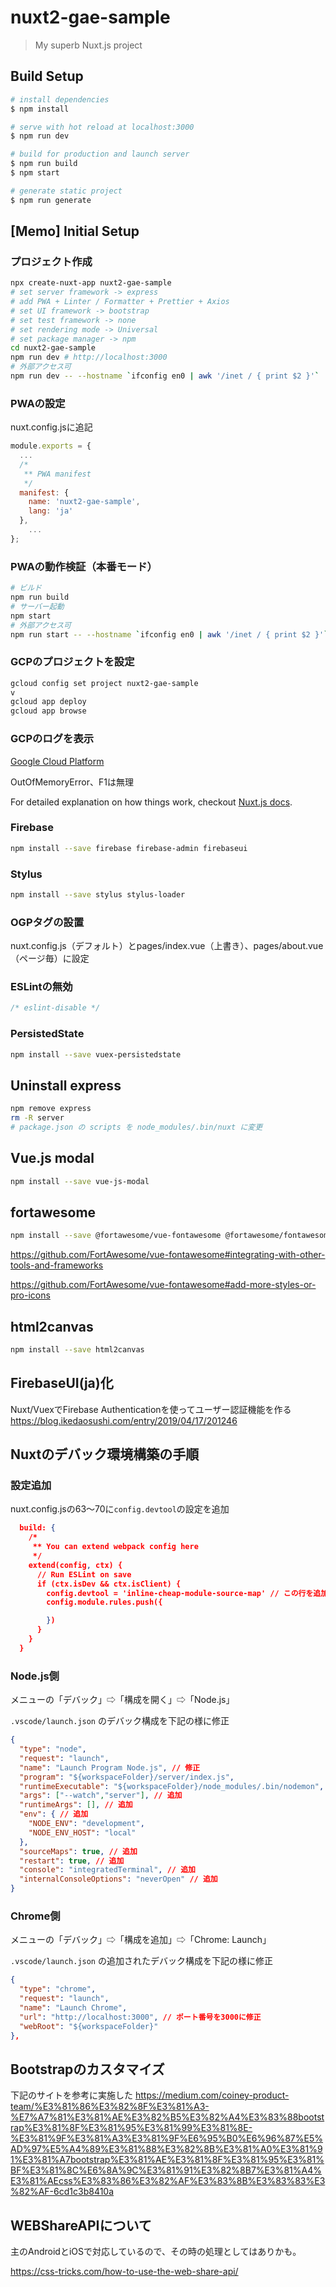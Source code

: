 # nuxt2-gae-sample

> My superb Nuxt.js project

## Build Setup

``` bash
# install dependencies
$ npm install

# serve with hot reload at localhost:3000
$ npm run dev

# build for production and launch server
$ npm run build
$ npm start

# generate static project
$ npm run generate
```

## [Memo] Initial Setup

### プロジェクト作成

```sh
npx create-nuxt-app nuxt2-gae-sample
# set server framework -> express
# add PWA + Linter / Formatter + Prettier + Axios
# set UI framework -> bootstrap
# set test framework -> none
# set rendering mode -> Universal
# set package manager -> npm
cd nuxt2-gae-sample
npm run dev # http://localhost:3000
# 外部アクセス可
npm run dev -- --hostname `ifconfig en0 | awk '/inet / { print $2 }'`
```

### PWAの設定

nuxt.config.jsに追記

```js
module.exports = {
  ...
  /*
   ** PWA manifest
   */
  manifest: {
    name: 'nuxt2-gae-sample',
    lang: 'ja'
  },
	...
};
```

### PWAの動作検証（本番モード）

```sh
# ビルド
npm run build
# サーバー起動
npm start
# 外部アクセス可
npm run start -- --hostname `ifconfig en0 | awk '/inet / { print $2 }'`
```

### GCPのプロジェクトを設定

```sh
gcloud config set project nuxt2-gae-sample
v
gcloud app deploy
gcloud app browse
```

### GCPのログを表示

[Google Cloud Platform](https://console.cloud.google.com/logs/viewer?project=nuxt2-gae-sample&src=ac&resource=gae_app%2Fmodule_id%2Fdefault&minLogLevel=0&expandAll=false&timestamp=2019-05-05T11:19:50.222000000Z&customFacets=&limitCustomFacetWidth=true&dateRangeStart=2019-05-05T10:19:43.671Z&interval=PT1H&logName=projects%2Fnuxt2-gae-sample%2Flogs%2Fstderr&logName=projects%2Fnuxt2-gae-sample%2Flogs%2Fappengine.googleapis.com%252Frequest_log&scrollTimestamp=2019-05-05T11:14:59.554938000Z&dateRangeUnbound=forwardInTime)

OutOfMemoryError、F1は無理

For detailed explanation on how things work, checkout [Nuxt.js docs](https://nuxtjs.org).

### Firebase

```sh
npm install --save firebase firebase-admin firebaseui
```

### Stylus

```sh
npm install --save stylus stylus-loader
```

### OGPタグの設置

nuxt.config.js（デフォルト）とpages/index.vue（上書き）、pages/about.vue（ページ毎）に設定

### ESLintの無効

```js
/* eslint-disable */
```

### PersistedState

```sh
npm install --save vuex-persistedstate
```

## Uninstall express

```sh
npm remove express
rm -R server
# package.json の scripts を node_modules/.bin/nuxt に変更
```

## Vue.js modal

```sh
npm install --save vue-js-modal
```

## fortawesome

```sh
npm install --save @fortawesome/vue-fontawesome @fortawesome/fontawesome-svg-core @fortawesome/free-solid-svg-icons
```

https://github.com/FortAwesome/vue-fontawesome#integrating-with-other-tools-and-frameworks

https://github.com/FortAwesome/vue-fontawesome#add-more-styles-or-pro-icons

## html2canvas

```sh
npm install --save html2canvas
```

## FirebaseUI(ja)化

Nuxt/VuexでFirebase Authenticationを使ってユーザー認証機能を作る
https://blog.ikedaosushi.com/entry/2019/04/17/201246

## Nuxtのデバック環境構築の手順

### 設定追加

nuxt.config.jsの63〜70に`config.devtool`の設定を追加

```json
  build: {
    /*
     ** You can extend webpack config here
     */
    extend(config, ctx) {
      // Run ESLint on save
      if (ctx.isDev && ctx.isClient) {
        config.devtool = 'inline-cheap-module-source-map' // この行を追加
        config.module.rules.push({

        })
      }
    }
  }
```

### Node.js側

メニューの「デバック」⇨「構成を開く」⇨「Node.js」

`.vscode/launch.json` のデバック構成を下記の様に修正

```json
{
  "type": "node",
  "request": "launch",
  "name": "Launch Program Node.js", // 修正
  "program": "${workspaceFolder}/server/index.js",
  "runtimeExecutable": "${workspaceFolder}/node_modules/.bin/nodemon", // 追加
  "args": ["--watch","server"], // 追加
  "runtimeArgs": [], // 追加
  "env": { // 追加
    "NODE_ENV": "development",
    "NODE_ENV_HOST": "local"
  },
  "sourceMaps": true, // 追加
  "restart": true, // 追加
  "console": "integratedTerminal", // 追加
  "internalConsoleOptions": "neverOpen" // 追加
}
```

### Chrome側

メニューの「デバック」⇨「構成を追加」⇨「Chrome: Launch」

`.vscode/launch.json` の追加されたデバック構成を下記の様に修正

```json
{
  "type": "chrome",
  "request": "launch",
  "name": "Launch Chrome",
  "url": "http://localhost:3000", // ポート番号を3000に修正
  "webRoot": "${workspaceFolder}"
},
```

## Bootstrapのカスタマイズ

下記のサイトを参考に実施した
https://medium.com/coiney-product-team/%E3%81%86%E3%82%8F%E3%81%A3-%E7%A7%81%E3%81%AE%E3%82%B5%E3%82%A4%E3%83%88bootstrap%E3%81%8F%E3%81%95%E3%81%99%E3%81%8E-%E3%81%9F%E3%81%A3%E3%81%9F%E6%95%B0%E6%96%87%E5%AD%97%E5%A4%89%E3%81%88%E3%82%8B%E3%81%A0%E3%81%91%E3%81%A7bootstrap%E3%81%AE%E3%81%8F%E3%81%95%E3%81%BF%E3%81%8C%E6%8A%9C%E3%81%91%E3%82%8B7%E3%81%A4%E3%81%AEcss%E3%83%86%E3%82%AF%E3%83%8B%E3%83%83%E3%82%AF-6cd1c3b8410a

## WEBShareAPIについて

主のAndroidとiOSで対応しているので、その時の処理としてはありかも。

https://css-tricks.com/how-to-use-the-web-share-api/
